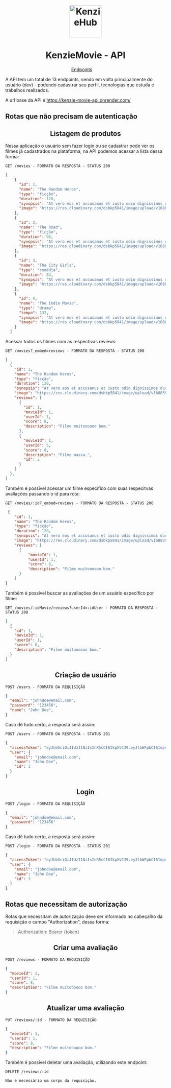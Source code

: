 <h1 align="center">
  <img alt="KenzieHub" title="KenzieHub" src="https://kenzie.com.br/_next/image?url=%2Fimages%2Flogo.png&w=640&q=75" width="100px" />
</h1>

<h1 align="center">
  KenzieMovie - API
</h1>

<p align="center">
  <a href="#endpoints">Endpoints</a>&nbsp;&nbsp;&nbsp;&nbsp;&nbsp;&nbsp;
</p>

A API tem um total de 13 endpoints, sendo em volta principalmente do usuário (dev) - podendo cadastrar seu perfil, tecnologias que estuda e trabalhos realizados. <br/>

A url base da API é https://kenzie-movie-api.onrender.com/

## Rotas que não precisam de autenticação

<h2 align ='center'> Listagem de produtos </h2>

Nessa aplicação o usuário sem fazer login ou se cadastrar pode ver os filmes já cadastrados na plataforma, na API podemos acessar a lista dessa forma:

`GET /movies - FORMATO DA RESPOSTA - STATUS 200`

```json
[
    {
      "id": 1,
      "name": "The Random Heros",
      "type": "ficção",
      "duration": 120,
      "synopsis": "At vero eos et accusamus et iusto odio dignissimos ducimus qui blanditiis praesentium voluptatum deleniti atque corrupti quos dolores et quas molestias excepturi sint occaecati cupiditate non provident, similique sunt in culpa qui officia deserunt mollitia animi, id est laborum et dolorum fuga. Et harum quidem rerum facilis est et expedita distinctio. Nam libero tempore, cum soluta nobis est eligendi optio cumque nihil impedit quo minus id quod maxime placeat facere possimus, omnis voluptas assumenda est, omnis dolor repellendus. Temporibus autem quibusdam et aut officiis debitis aut rerum necessitatibus saepe eveniet ut et voluptates repudiandae sint et molestiae non recusandae. Itaque earum rerum hic tenetur a sapiente delectus, ut aut reiciendis voluptatibus maiores alias consequatur aut perferendis doloribus asperiores repellat.",
      "image": "https://res.cloudinary.com/dsbkp5841/image/upload/v1688390764/Rectangle_5_mgqd46.jpg"
    },
    {
      "id": 2,
      "name": "The Road",
      "type": "ficção",
      "duration": 90,
      "synopsis": "At vero eos et accusamus et iusto odio dignissimos ducimus qui blanditiis praesentium voluptatum deleniti atque corrupti quos dolores et quas molestias excepturi sint occaecati cupiditate non provident, similique sunt in culpa qui officia deserunt mollitia animi, id est laborum et dolorum fuga. Et harum quidem rerum facilis est et expedita distinctio. Nam libero tempore, cum soluta nobis est eligendi optio cumque nihil impedit quo minus id quod maxime placeat facere possimus, omnis voluptas assumenda est, omnis dolor repellendus. Temporibus autem quibusdam et aut officiis debitis aut rerum necessitatibus saepe eveniet ut et voluptates repudiandae sint et molestiae non recusandae. Itaque earum rerum hic tenetur a sapiente delectus, ut aut reiciendis voluptatibus maiores alias consequatur aut perferendis doloribus asperiores repellat.",
      "image": "https://res.cloudinary.com/dsbkp5841/image/upload/v1688390787/Rectangle_1_chtni6.jpg"
    },
    {
      "id": 3,
      "name": "The City Girls",
      "type": "comédia",
      "duration": 84,
      "synopsis": "At vero eos et accusamus et iusto odio dignissimos ducimus qui blanditiis praesentium voluptatum deleniti atque corrupti quos dolores et quas molestias excepturi sint occaecati cupiditate non provident, similique sunt in culpa qui officia deserunt mollitia animi, id est laborum et dolorum fuga. Et harum quidem rerum facilis est et expedita distinctio. Nam libero tempore, cum soluta nobis est eligendi optio cumque nihil impedit quo minus id quod maxime placeat facere possimus, omnis voluptas assumenda est, omnis dolor repellendus. Temporibus autem quibusdam et aut officiis debitis aut rerum necessitatibus saepe eveniet ut et voluptates repudiandae sint et molestiae non recusandae. Itaque earum rerum hic tenetur a sapiente delectus, ut aut reiciendis voluptatibus maiores alias consequatur aut perferendis doloribus asperiores repellat.",
      "image": "https://res.cloudinary.com/dsbkp5841/image/upload/v1688390817/Rectangle_2_cde9gm.jpg"
    },
    {
      "id": 4,
      "name": "The Indie Movie",
      "type": "drama",
      "tempo": 132,
      "synopsis": "At vero eos et accusamus et iusto odio dignissimos ducimus qui blanditiis praesentium voluptatum deleniti atque corrupti quos dolores et quas molestias excepturi sint occaecati cupiditate non provident, similique sunt in culpa qui officia deserunt mollitia animi, id est laborum et dolorum fuga. Et harum quidem rerum facilis est et expedita distinctio. Nam libero tempore, cum soluta nobis est eligendi optio cumque nihil impedit quo minus id quod maxime placeat facere possimus, omnis voluptas assumenda est, omnis dolor repellendus. Temporibus autem quibusdam et aut officiis debitis aut rerum necessitatibus saepe eveniet ut et voluptates repudiandae sint et molestiae non recusandae. Itaque earum rerum hic tenetur a sapiente delectus, ut aut reiciendis voluptatibus maiores alias consequatur aut perferendis doloribus asperiores repellat.",
      "image": "https://res.cloudinary.com/dsbkp5841/image/upload/v1688390842/Rectangle_3_iwbv86.jpg"
    }
  ]
```

Acessar todos os filmes com as respectivas reviews:

`GET /movies?_embed=reviews - FORMATO DA RESPOSTA - STATUS 200`

```json
[
  {
    "id": 1,
    "name": "The Random Heros",
    "type": "ficção",
    "duration": 120,
    "synopsis": "At vero eos et accusamus et iusto odio dignissimos ducimus qui blanditiis praesentium voluptatum deleniti atque corrupti quos dolores et quas molestias excepturi sint occaecati cupiditate non provident, similique sunt in culpa qui officia deserunt mollitia animi, id est laborum et dolorum fuga. Et harum quidem rerum facilis est et expedita distinctio. Nam libero tempore, cum soluta nobis est eligendi optio cumque nihil impedit quo minus id quod maxime placeat facere possimus, omnis voluptas assumenda est, omnis dolor repellendus. Temporibus autem quibusdam et aut officiis debitis aut rerum necessitatibus saepe eveniet ut et voluptates repudiandae sint et molestiae non recusandae. Itaque earum rerum hic tenetur a sapiente delectus, ut aut reiciendis voluptatibus maiores alias consequatur aut perferendis doloribus asperiores repellat.",
    "image": "https://res.cloudinary.com/dsbkp5841/image/upload/v1688390764/Rectangle_5_mgqd46.jpg",
    "reviews": [
      {
        "id": 1,
        "movieId": 1,
        "userId": 1,
        "score": 8,
        "description": "Filme muitoooooo bom."
      },
      {
        "movieId": 1,
        "userId": 5,
        "score": 8,
        "description": "Filme massa.",
        "id": 2
      }
    ]
  },
]  
```

Também é possível acessar um filme específico com suas respecitvas avaliações passando o id para rota:

`GET /movies/:id?_embed=reviews - FORMATO DA RESPOSTA - STATUS 200`
```json
 {
    "id": 1,
    "name": "The Random Heros",
    "type": "ficção",
    "duration": 120,
    "synopsis": "At vero eos et accusamus et iusto odio dignissimos ducimus qui blanditiis praesentium voluptatum deleniti atque corrupti quos dolores et quas molestias excepturi sint occaecati cupiditate non provident, similique sunt in culpa qui officia deserunt mollitia animi, id est laborum et dolorum fuga. Et harum quidem rerum facilis est et expedita distinctio. Nam libero tempore, cum soluta nobis est eligendi optio cumque nihil impedit quo minus id quod maxime placeat facere possimus, omnis voluptas assumenda est, omnis dolor repellendus. Temporibus autem quibusdam et aut officiis debitis aut rerum necessitatibus saepe eveniet ut et voluptates repudiandae sint et molestiae non recusandae. Itaque earum rerum hic tenetur a sapiente delectus, ut aut reiciendis voluptatibus maiores alias consequatur aut perferendis doloribus asperiores repellat.",
    "image": "https://res.cloudinary.com/dsbkp5841/image/upload/v1688390764/Rectangle_5_mgqd46.jpg",
    "reviews": [
      {
          "movieId": 1,
          "userId": 1,
          "score": 8,
          "description": "Filme muitoooooo bom."
      }
    ]
}
```

Também é possível buscar as avaliações de um usuário especifico por filme:

`GET /movies/:idMovie/reviews?userId=:idUser - FORMATO DA RESPOSTA - STATUS 200`
```json
[
  {
    "id": 1,
    "movieId": 1,
    "userId": 1,
    "score": 8,
    "description": "Filme muitoooooo bom."
  }
]
```

<h2 align ='center'> Criação de usuário </h2>

`POST /users - FORMATO DA REQUISIÇÃO`

```json
{
  "email": "johndoe@email.com",
  "password": "123456",
  "name": "John Doe",
}
```

Caso dê tudo certo, a resposta será assim:

`POST /users - FORMATO DA RESPOSTA - STATUS 201`

```json
{
  "accessToken": "eyJhbGciOiJIUzI1NiIsInR5cCI6IkpXVCJ9.eyJlbWFpbCI6ImpvaG5kb2VAZW1haWwuY29tIiwiaWF0IjoxNjg3ODA4MTYzLCJleHAiOjE2ODc4MTE3NjMsInN1YiI6IjMifQ.nWj1gqD4t3x00UTQvfFiK-PQjcgSpzbGeHknpncgC9E",
  "user": {
    "email": "johndoe@email.com",
    "name": "John Doe",
    "id": 3
  }
}
```


<h2 align = "center"> Login </h2>

`POST /login - FORMATO DA REQUISIÇÃO`

```json
{
  "email": "johndoe@email.com",
  "password": "123456"
}
```

Caso dê tudo certo, a resposta será assim:

`POST /login - FORMATO DA RESPOSTA - STATUS 201`

```json
{
  "accessToken": "eyJhbGciOiJIUzI1NiIsInR5cCI6IkpXVCJ9.eyJlbWFpbCI6ImpvaG5kb2VAZW1haWwuY29tIiwiaWF0IjoxNjg3ODA4MTYzLCJleHAiOjE2ODc4MTE3NjMsInN1YiI6IjMifQ.nWj1gqD4t3x00UTQvfFiK-PQjcgSpzbGeHknpncgC9E",
  "user": {
    "email": "johndoe@email.com",
    "name": "John Doe",
    "id": 3
  }
}
```

## Rotas que necessitam de autorização

Rotas que necessitam de autorização deve ser informado no cabeçalho da requisição o campo "Authorization", dessa forma:

> Authorization: Bearer {token}

<h2 align ='center'> Criar uma avaliação </h2>

`POST /reviews - FORMATO DA REQUISIÇÃO`

```json
{
  "movieId": 1,
  "userId": 1,
  "score": 8,
  "description": "Filme muitoooooo bom."
}
```

<h2 align ='center'> Atualizar uma avaliação </h2>

`PUT /reviews/:id - FORMATO DA REQUISIÇÃO`

```json
{
  "movieId": 1,
  "userId": 1,
  "score": 8,
  "description": "Filme muitoooooo bom."
}
```

Também é possível deletar uma avaliação, utilizando este endpoint:

`DELETE /reviews/:id`

```
Não é necessário um corpo da requisição.
```
